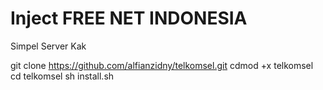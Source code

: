 # Inject FREE NET INDONESIA
Simpel Server Kak

git clone https://github.com/alfianzidny/telkomsel.git
cdmod +x telkomsel
cd telkomsel
sh install.sh

